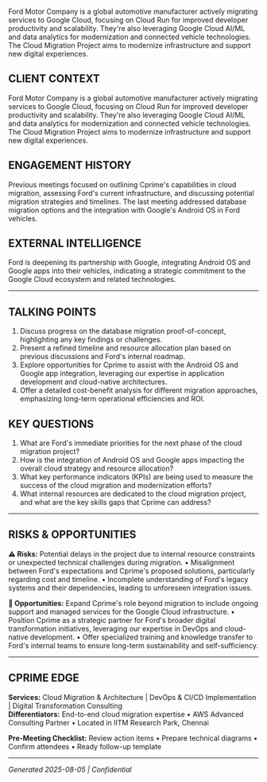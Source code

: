 Ford Motor Company is a global automotive manufacturer actively migrating services to Google Cloud, focusing on Cloud Run for improved developer productivity and scalability. They're also leveraging Google Cloud AI/ML and data analytics for modernization and connected vehicle technologies. The Cloud Migration Project aims to modernize infrastructure and support new digital experiences.

## CLIENT CONTEXT
Ford Motor Company is a global automotive manufacturer actively migrating services to Google Cloud, focusing on Cloud Run for improved developer productivity and scalability. They're also leveraging Google Cloud AI/ML and data analytics for modernization and connected vehicle technologies. The Cloud Migration Project aims to modernize infrastructure and support new digital experiences.

## ENGAGEMENT HISTORY
Previous meetings focused on outlining Cprime's capabilities in cloud migration, assessing Ford's current infrastructure, and discussing potential migration strategies and timelines. The last meeting addressed database migration options and the integration with Google's Android OS in Ford vehicles.

## EXTERNAL INTELLIGENCE
Ford is deepening its partnership with Google, integrating Android OS and Google apps into their vehicles, indicating a strategic commitment to the Google Cloud ecosystem and related technologies.

---

## TALKING POINTS
1. Discuss progress on the database migration proof-of-concept, highlighting any key findings or challenges.
2. Present a refined timeline and resource allocation plan based on previous discussions and Ford's internal roadmap.
3. Explore opportunities for Cprime to assist with the Android OS and Google app integration, leveraging our expertise in application development and cloud-native architectures.
4. Offer a detailed cost-benefit analysis for different migration approaches, emphasizing long-term operational efficiencies and ROI.

## KEY QUESTIONS
1. What are Ford's immediate priorities for the next phase of the cloud migration project?
2. How is the integration of Android OS and Google apps impacting the overall cloud strategy and resource allocation?
3. What key performance indicators (KPIs) are being used to measure the success of the cloud migration and modernization efforts?
4. What internal resources are dedicated to the cloud migration project, and what are the key skills gaps that Cprime can address?

---

## RISKS & OPPORTUNITIES

**⚠️ Risks:** Potential delays in the project due to internal resource constraints or unexpected technical challenges during migration. • Misalignment between Ford's expectations and Cprime's proposed solutions, particularly regarding cost and timeline. • Incomplete understanding of Ford's legacy systems and their dependencies, leading to unforeseen integration issues.

**🚀 Opportunities:** Expand Cprime's role beyond migration to include ongoing support and managed services for the Google Cloud infrastructure. • Position Cprime as a strategic partner for Ford's broader digital transformation initiatives, leveraging our expertise in DevOps and cloud-native development. • Offer specialized training and knowledge transfer to Ford's internal teams to ensure long-term sustainability and self-sufficiency.

---

## CPRIME EDGE
**Services:** Cloud Migration & Architecture | DevOps & CI/CD Implementation | Digital Transformation Consulting  
**Differentiators:** End-to-end cloud migration expertise • AWS Advanced Consulting Partner • Located in IITM Research Park, Chennai

**Pre-Meeting Checklist:** Review action items • Prepare technical diagrams • Confirm attendees • Ready follow-up template

---
*Generated 2025-08-05 | Confidential*